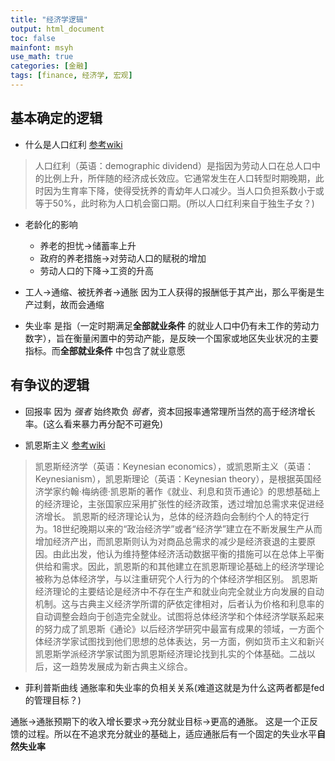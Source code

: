 ```yaml
---
title: "经济学逻辑"
output: html_document
toc: false
mainfont: msyh
use_math: true
categories: [金融]
tags: [finance, 经济学, 宏观]
---
```

<meta http-equiv='Content-Type' content='text/html; charset=utf-8' />


## 基本确定的逻辑 ##

* 什么是人口红利
[参考wiki](https://zh.wikipedia.org/wiki/%E4%BA%BA%E5%8F%A3%E7%BA%A2%E5%88%A9)
>  人口红利（英语：demographic dividend）是指因为劳动人口在总人口中的比例上升，所伴随的经济成长效应。它通常发生在人口转型时期晚期，此时因为生育率下降，使得受抚养的青幼年人口减少。当人口负担系数小于或等于50%，此时称为人口机会窗口期。(所以人口红利来自于独生子女？)

* 老龄化的影响
  * 养老的担忧->储蓄率上升
  * 政府的养老措施->对劳动人口的赋税的增加
  * 劳动人口的下降->工资的升高
  
* 工人->通缩、被抚养者->通胀
  因为工人获得的报酬低于其产出，那么平衡是生产过剩，故而会通缩

* 失业率
  是指（一定时期满足**全部就业条件** 的就业人口中仍有未工作的劳动力数字），旨在衡量闲置中的劳动产能，是反映一个国家或地区失业状况的主要指标。而**全部就业条件**  中包含了就业意愿

## 有争议的逻辑 ##

* 回报率
因为 *强者* 始终欺负 *弱者*，资本回报率通常理所当然的高于经济增长率。(这么看来暴力再分配不可避免)


* 凯恩斯主义
[参考wiki](https://zh.m.wikipedia.org/zh-hans/%E5%87%AF%E6%81%A9%E6%96%AF%E4%B8%BB%E4%B9%89%E7%BB%8F%E6%B5%8E%E5%AD%A6)
> 凯恩斯经济学（英语：Keynesian economics），或凯恩斯主义（英语：Keynesianism），凯恩斯理论（英语：Keynesian theory），是根据英国经济学家约翰·梅纳德·凯恩斯的著作《就业、利息和货币通论》的思想基础上的经济理论，主张国家应采用扩张性的经济政策，透过增加总需求来促进经济增长。
> 凯恩斯的经济理论认为，总体的经济趋向会制约个人的特定行为。18世纪晚期以来的“政治经济学”或者“经济学”建立在不断发展生产从而增加经济产出，而凯恩斯则认为对商品总需求的减少是经济衰退的主要原因。由此出发，他认为维持整体经济活动数据平衡的措施可以在总体上平衡供给和需求。因此，凯恩斯的和其他建立在凯恩斯理论基础上的经济学理论被称为总体经济学，与以注重研究个人行为的个体经济学相区别。
> 凯恩斯经济理论的主要结论是经济中不存在生产和就业向完全就业方向发展的自动机制。这与古典主义经济学所谓的萨依定律相对，后者认为价格和利息率的自动调整会趋向于创造完全就业。试图将总体经济学和个体经济学联系起来的努力成了凯恩斯《通论》以后经济学研究中最富有成果的领域，一方面个体经济学家试图找到他们思想的总体表达，另一方面，例如货币主义和新兴凯恩斯学派经济学家试图为凯恩斯经济理论找到扎实的个体基础。二战以后，这一趋势发展成为新古典主义综合。

* 菲利普斯曲线
通胀率和失业率的负相关关系(难道这就是为什么这两者都是fed的管理目标？)

通胀->通胀预期下的收入增长要求->充分就业目标->更高的通胀。 这是一个正反馈的过程。所以在不追求充分就业的基础上，适应通胀后有一个固定的失业水平**自然失业率**
